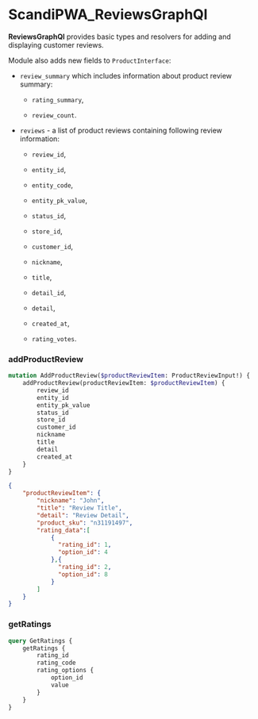 # ScandiPWA_ReviewsGraphQl

**ReviewsGraphQl** provides basic types and resolvers for adding and displaying customer reviews.

Module also adds new fields to `ProductInterface`:

-   `review_summary` which includes information about product review summary:

    -   `rating_summary`,

    -   `review_count`.
    
-   `reviews` - a list of product reviews containing following review information:

    -   `review_id`,

    -   `entity_id`,
    
    -   `entity_code`,
    
    -   `entity_pk_value`,
    
    -   `status_id`,
    
    -   `store_id`,
    
    -   `customer_id`,
    
    -   `nickname`,
    
    -   `title`,
    
    -   `detail_id`,
    
    -   `detail`,
    
    -   `created_at`,
    
    -   `rating_votes`.

### addProductReview
```graphql
mutation AddProductReview($productReviewItem: ProductReviewInput!) {
    addProductReview(productReviewItem: $productReviewItem) {
        review_id
        entity_id
        entity_pk_value
        status_id
        store_id
        customer_id
        nickname
        title
        detail
        created_at
    }
}
```

```json
{
    "productReviewItem": {
        "nickname": "John",
        "title": "Review Title",
        "detail": "Review Detail",
        "product_sku": "n31191497",
        "rating_data":[
            {
              "rating_id": 1,
              "option_id": 4
            },{
              "rating_id": 2,
              "option_id": 8
            }
        ]
    }
}
```

### getRatings
```graphql
query GetRatings {
    getRatings {
        rating_id
        rating_code
        rating_options {
            option_id
            value
        }
    }
}
```
